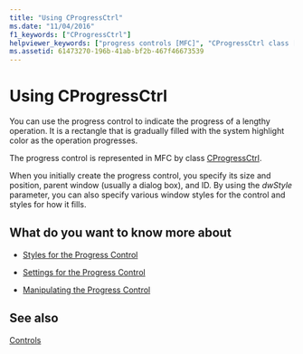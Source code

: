 ```yaml
---
title: "Using CProgressCtrl"
ms.date: "11/04/2016"
f1_keywords: ["CProgressCtrl"]
helpviewer_keywords: ["progress controls [MFC]", "CProgressCtrl class [MFC], using", "progress controls [MFC], CProgressCtrl", "progress controls [MFC], using"]
ms.assetid: 61473270-196b-41ab-bf2b-467f46673539
---
```

# Using CProgressCtrl

You can use the progress control to indicate the progress of a lengthy operation. It is a rectangle that is gradually filled with the system highlight color as the operation progresses.

The progress control is represented in MFC by class [CProgressCtrl](../mfc/reference/cprogressctrl-class.md).

When you initially create the progress control, you specify its size and position, parent window (usually a dialog box), and ID. By using the *dwStyle* parameter, you can also specify various window styles for the control and styles for how it fills.

## What do you want to know more about

- [Styles for the Progress Control](../mfc/styles-for-the-progress-control.md)

- [Settings for the Progress Control](../mfc/settings-for-the-progress-control.md)

- [Manipulating the Progress Control](../mfc/manipulating-the-progress-control.md)

## See also

[Controls](../mfc/controls-mfc.md)
